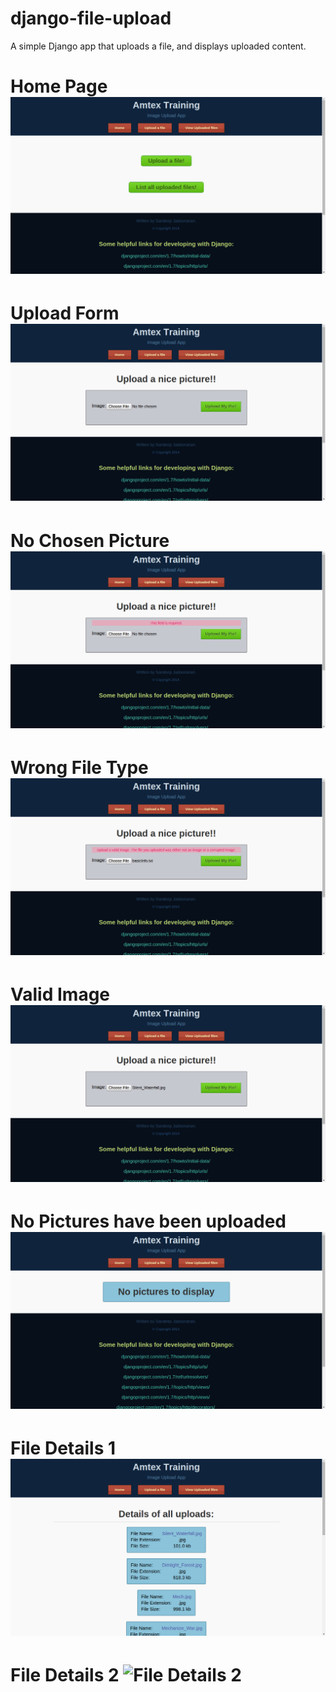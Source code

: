 django-file-upload
==================

A simple Django app that uploads a file, and displays uploaded content.


Home Page
![Home Page](Screenshots/1_1_Home.png)
==================

Upload Form
![Upload Form](Screenshots/2_1_Upload_Form.png)
==================

No Chosen Picture
![No Chosen Picture](Screenshots/2_2_No_Chosen_Picture.png)
==================

Wrong File Type
![Wrong File Type](Screenshots/2_3_Wrong_File_Type.png)
==================

Valid Image
![Valid Image](Screenshots/2_4_Valid_Image.png)
==================

No Pictures have been uploaded
![No Pictures have been uploaded](Screenshots/3_1_No_Pictures_to_Display.png)
==================

File Details 1
![File Details 1](Screenshots/3_2_File_Details_1.png)
==================

File Details 2
![File Details 2](Screenshots/3_2_File_Details_2.png)
==================


